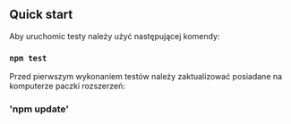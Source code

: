 ## Quick start

Aby uruchomic testy należy użyć następującej komendy:

### `npm test`

Przed pierwszym wykonaniem testów należy zaktualizować posiadane na komputerze paczki rozszerzeń:

### 'npm update'